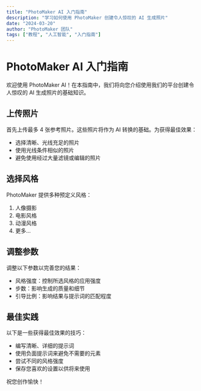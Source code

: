 ```yaml
---
title: "PhotoMaker AI 入门指南"
description: "学习如何使用 PhotoMaker 创建令人惊叹的 AI 生成照片"
date: "2024-03-20"
author: "PhotoMaker 团队"
tags: ["教程", "人工智能", "入门指南"]
---
```


# PhotoMaker AI 入门指南

欢迎使用 PhotoMaker AI！在本指南中，我们将向您介绍使用我们的平台创建令人惊叹的 AI 生成照片的基础知识。

## 上传照片

首先上传最多 4 张参考照片。这些照片将作为 AI 转换的基础。为获得最佳效果：

- 选择清晰、光线充足的照片
- 使用光线条件相似的照片
- 避免使用经过大量滤镜或编辑的照片

## 选择风格

PhotoMaker 提供多种预定义风格：

1. 人像摄影
2. 电影风格
3. 动漫风格
4. 更多...

## 调整参数

调整以下参数以完善您的结果：

- 风格强度：控制所选风格的应用强度
- 步数：影响生成的质量和细节
- 引导比例：影响结果与提示词的匹配程度

## 最佳实践

以下是一些获得最佳效果的技巧：

- 编写清晰、详细的提示词
- 使用负面提示词来避免不需要的元素
- 尝试不同的风格强度
- 保存您喜欢的设置以供将来使用

祝您创作愉快！